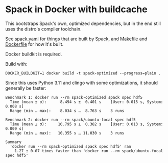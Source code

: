 # Spack in Docker with buildcache

This bootstraps Spack's own, optimized dependencies, but in the end still uses
the distro's compiler toolchain.

See [spack.yaml](spack.yaml) for things that are built by Spack, and
[Makefile](Makefile) and [Dockerfile](Dockerfile) for how it's built.

Docker buildkit is required.

Build with:

```
DOCKER_BUILDKIT=1 docker build -t spack-optimized --progress=plain .
```

Since this uses Python 3.11 and clingo with some optimizations, it should
generally be faster:

```
Benchmark 1: docker run --rm spack-optimized spack spec hdf5
  Time (mean ± σ):      8.494 s ±  0.401 s    [User: 0.015 s, System: 0.008 s]
  Range (min … max):    8.034 s …  8.763 s    3 runs

Benchmark 2: docker run --rm spack/ubuntu-focal spec hdf5
  Time (mean ± σ):     10.795 s ±  0.382 s    [User: 0.013 s, System: 0.009 s]
  Range (min … max):   10.355 s … 11.030 s    3 runs

Summary
  'docker run --rm spack-optimized spack spec hdf5' ran
    1.27 ± 0.07 times faster than 'docker run --rm spack/ubuntu-focal spec hdf5'
```

